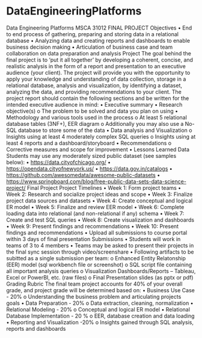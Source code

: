 # DataEngineeringPlatforms

Data Engineering Platforms
MSCA 31012
FINAL PROJECT
Objectives 
• End to end process of gathering, preparing and storing data in a relational database
• Analyzing data and creating reports and dashboards to enable business decision making
• Articulation of business case and team collaboration on data preparation and analysis
Project
The goal behind the final project is to ‘put it all together’ by developing a coherent, concise, and realistic analysis in 
the form of a report and presentation to an executive audience (your client). The project will provide you with the 
opportunity to apply your knowledge and understanding of data collection, storage in a relational database, analysis
and visualization, by identifying a dataset, analyzing the data, and providing recommendations to your client. 
The project report should contain the following sections and be written for the intended executive audience in 
mind:
• Executive summary
• Research objective(s) 
o The problem to be solved and data you plan on using 
• Methodology and various tools used in the process
o At least 5 relational database tables (3NF+), EER diagram
o Additionally you may also use a No-SQL database to store some of the data
• Data analysis and Visualization
o Insights using at least 4 moderately complex SQL queries
o Insights using at least 4 reports and a dashboard/storyboard
• Recommendations
o Corrective measures and scope for improvement
• Lessons Learned
Data
Students may use any moderately sized public dataset (see samples below):
• https://data.cityofchicago.org/ 
• https://opendata.cityofnewyork.us/
• https://data.gov.in/catalogs
• https://github.com/awesomedata/awesome-public-datasets
• https://www.springboard.com/blog/free-public-data-sets-data-science-project/
Final Project
Project Timelines
• Week 1: Form project teams 
• Week 2: Research and socialize project ideas and scope
• Week 3: Finalize project data sources and datasets
• Week 4: Create conceptual and logical ER model
• Week 5: Finalize and review EER model 
• Week 6: Complete loading data into relational (and non-relational if any) schema
• Week 7: Create and test SQL queries 
• Week 8: Create visualization and dashboards
• Week 9: Present findings and recommendations
• Week 10: Present findings and recommendations
• Upload all submissions to course portal within 3 days of final presentation
Submissions 
• Students will work in teams of 3 to 4 members
• Teams may be asked to present their projects in the final sync session through video/screenshare
• Following artifacts to be subitted as a single submission per team:
o Enhanced Entity Relatonship (EER) model (sql workbench file or screenshot)
o SQL script file containing all important analysis queries
o Visualization Dashboards/Reports – Tableau, Excel or PowerBI, etc. (raw files)
o Final Presentation slides (as pptx or pdf)
Grading Rubric
The final team project accounts for 40% of your overall grade, and project grade will be determined based on:
• Business Use Case - 20%
o Understanding the business problem and articulating projects goals
• Data Preparation - 20%
o Data extraction, cleaning, normalization
• Relational Modeling - 20%
o Conceptual and logical ER model
• Relational Database Implementation - 20 %
o EER, database creation and data loading
• Reporting and Visualization -20%
o Insights gained through SQL analysis, reports and dashboards 
